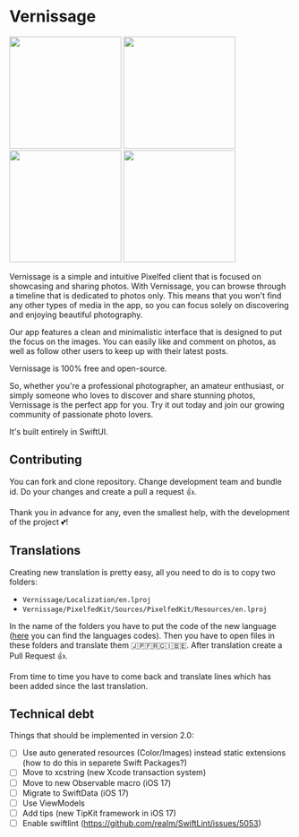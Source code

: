 # Vernissage

<img src="Resources/01.png" width="200" > <img src="Resources/04.png" width="200" > <img src="Resources/05.png" width="200" > <img src="Resources/06.png" width="200" >

Vernissage is a simple and intuitive Pixelfed client that is focused on showcasing and sharing photos.
With Vernissage, you can browse through a timeline that is dedicated to photos only.
This means that you won't find any other types of media in the app, so you can focus solely on discovering and enjoying beautiful photography.

Our app features a clean and minimalistic interface that is designed to put the focus on the images.
You can easily like and comment on photos, as well as follow other users to keep up with their latest posts.

Vernissage is 100% free and open-source.

So, whether you're a professional photographer, an amateur enthusiast, or simply someone who loves to discover and share stunning photos,
Vernissage is the perfect app for you. Try it out today and join our growing community of passionate photo lovers.

It's built entirely in SwiftUI.

## Contributing

You can fork and clone repository. Change development team and bundle id. Do your changes and create a pull a request 👍.

Thank you in advance for any, even the smallest help, with the development of the project 💕!

## Translations

Creating new translation is pretty easy, all you need to do is to copy two folders:
 - `Vernissage/Localization/en.lproj`
 - `Vernissage/PixelfedKit/Sources/PixelfedKit/Resources/en.lproj`

In the name of the folders you have to put the code of the new language ([here](https://stackoverflow.com/a/13360348) you can find the languages codes).
Then you have to open files in these folders and translate them 🇯🇵🇫🇷🇨🇮🇧🇪. After translation create a Pull Request 👍.

From time to time you have to come back and translate lines which has been added since the last translation. 

## Technical debt

Things that should be implemented in version 2.0:

 - [ ] Use auto generated resources (Color/Images) instead static extensions (how to do this in separete Swift Packages?)
 - [ ] Move to xcstring (new Xcode transaction system)
 - [ ] Move to new Observable macro (iOS 17)
 - [ ] Migrate to SwiftData (iOS 17)
 - [ ] Use ViewModels
 - [ ] Add tips (new TipKit framework in iOS 17)
 - [ ] Enable swiftlint (https://github.com/realm/SwiftLint/issues/5053)
